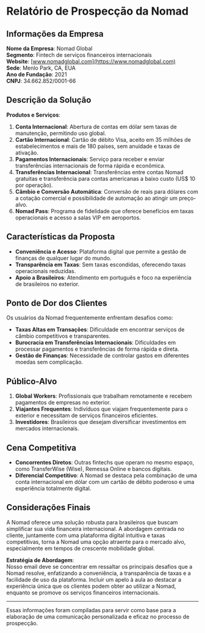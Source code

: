 # Relatório de Prospecção da Nomad

## Informações da Empresa
**Nome da Empresa**: Nomad Global  
**Segmento**: Fintech de serviços financeiros internacionais  
**Website**: [www.nomadglobal.com](https://www.nomadglobal.com)  
**Sede**: Menlo Park, CA, EUA  
**Ano de Fundação**: 2021  
**CNPJ**: 34.662.852/0001-66  

## Descrição da Solução
**Produtos e Serviços**:
1. **Conta Internacional**: Abertura de contas em dólar sem taxas de manutenção, permitindo uso global.
2. **Cartão Internacional**: Cartão de débito Visa, aceito em 35 milhões de estabelecimentos e mais de 180 países, sem anuidade e taxas de ativação.
3. **Pagamentos Internacionais**: Serviço para receber e enviar transferências internacionais de forma rápida e econômica.
4. **Transferências Internacional**: Transferências entre contas Nomad gratuitas e transferência para contas americanas a baixo custo (US$ 10 por operação).
5. **Câmbio e Conversão Automática**: Conversão de reais para dólares com a cotação comercial e possibilidade de automação ao atingir um preço-alvo.
6. **Nomad Pass**: Programa de fidelidade que oferece benefícios em taxas operacionais e acesso a salas VIP em aeroportos.

## Características da Proposta
- **Conveniência e Acesso**: Plataforma digital que permite a gestão de finanças de qualquer lugar do mundo.
- **Transparência em Taxas**: Sem taxas escondidas, oferecendo taxas operacionais reduzidas.
- **Apoio a Brasileiros**: Atendimento em português e foco na experiência de brasileiros no exterior.

## Ponto de Dor dos Clientes
Os usuários da Nomad frequentemente enfrentam desafios como:
- **Taxas Altas em Transações**: Dificuldade em encontrar serviços de câmbio competitivos e transparentes.
- **Burocracia em Transferências Internacionais**: Dificuldades em processar pagamentos e transferências de forma rápida e direta.
- **Gestão de Finanças**: Necessidade de controlar gastos em diferentes moedas sem complicação.

## Público-Alvo
1. **Global Workers**: Profissionais que trabalham remotamente e recebem pagamentos de empresas no exterior.
2. **Viajantes Frequentes**: Indivíduos que viajam frequentemente para o exterior e necessitam de serviços financeiros eficientes.
3. **Investidores**: Brasileiros que desejam diversificar investimentos em mercados internacionais.

## Cena Competitiva
- **Concorrentes Diretos**: Outras fintechs que operam no mesmo espaço, como TransferWise (Wise), Remessa Online e bancos digitais.  
- **Diferencial Competitivo**: A Nomad se destaca pela combinação de uma conta internacional em dólar com um cartão de débito poderoso e uma experiência totalmente digital.

## Considerações Finais
A Nomad oferece uma solução robusta para brasileiros que buscam simplificar sua vida financeira internacional. A abordagem centrada no cliente, juntamente com uma plataforma digital intuitiva e taxas competitivas, torna a Nomad uma opção atraente para o mercado alvo, especialmente em tempos de crescente mobilidade global.

**Estratégia de Abordagem**:  
Nosso email deve se concentrar em ressaltar os principais desafios que a Nomad resolve, enfatizando a conveniência, a transparência de taxas e a facilidade de uso da plataforma. Incluir um apelo à aula ao destacar a experiência única que os clientes podem obter ao utilizar a Nomad, enquanto se promove os serviços financeiros internacionais.

--- 

Essas informações foram compiladas para servir como base para a elaboração de uma comunicação personalizada e eficaz no processo de prospecção.